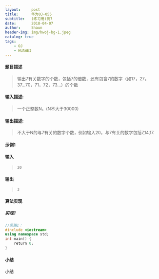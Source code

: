 ```yaml
---
layout:     post
title:      华为OJ-055
subtitle:   (练习用)挑7
date:       2018-04-07
author:     Shaun
header-img: img/hwoj-bg-1.jpeg
catalog: true
tags:
    - OJ
    - HUAWEI
---
```



#### 题目描述

> 输出7有关数字的个数，包括7的倍数，还有包含7的数字（如17，27，37...70，71，72，73...）的个数

#### 输入描述:

> 一个正整数N。(N不大于30000)

#### 输出描述:

> 不大于N的与7有关的数字个数，例如输入20，与7有关的数字包括7,14,17.

#### 示例1

#### 输入

> ```
>20
> ```

#### 输出

> ```
> 3
> ```



#### 算法实现



##### 实现1

```C++
//思路1：
#include <iostream>
using namespace std;
int main() {
    return 0;
}
```




#### 小结

小结






